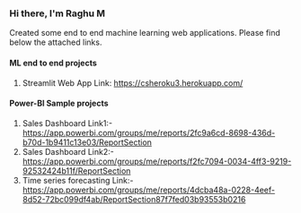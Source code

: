 ### Hi there, I'm Raghu M

Created some end to end machine learning web applications. Please find below the attached links.

#### ML end to end projects
1) Streamlit Web App Link: https://csheroku3.herokuapp.com/ 

#### Power-BI Sample projects
1) Sales Dashboard Link1:- https://app.powerbi.com/groups/me/reports/2fc9a6cd-8698-436d-b70d-1b9411c13e03/ReportSection
2) Sales Dashboard Link2:- https://app.powerbi.com/groups/me/reports/f2fc7094-0034-4ff3-9219-92532424b11f/ReportSection
3) Time series forecasting Link:- https://app.powerbi.com/groups/me/reports/4dcba48a-0228-4eef-8d52-72bc099df4ab/ReportSection87f7fed03b93553b0216

<!--
**Raghu-murugankutty/Raghu-murugankutty** is a ✨ _special_ ✨ repository because its `README.md` (this file) appears on your GitHub profile.

Here are some ideas to get you started:

- 🔭 I’m currently working on ...
- 🌱 I’m currently learning ...
- 👯 I’m looking to collaborate on ...
- 🤔 I’m looking for help with ...
- 💬 Ask me about ...
- 📫 How to reach me: ...
- 😄 Pronouns: ...
- ⚡ Fun fact: ...
-->
